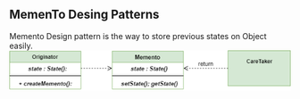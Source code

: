 <h2>MemenTo Desing Patterns</h2>

Memento Design pattern is the way to store previous states on Object
easily.
<img src="Memento-UML-Diagram.png"/>
